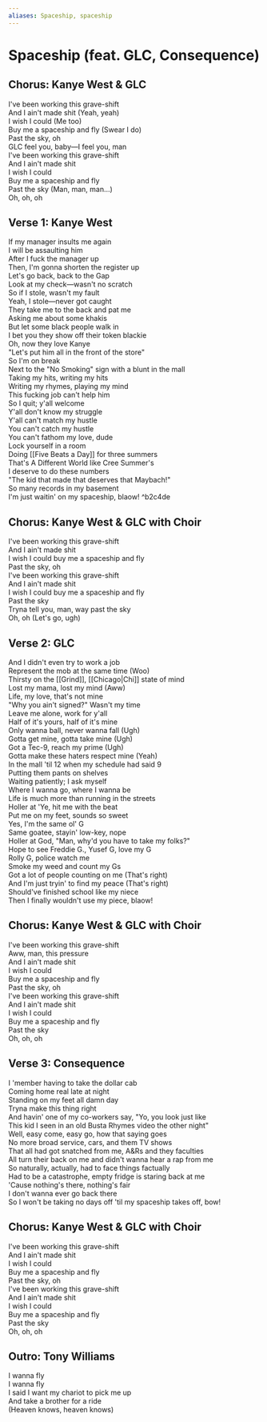 ```yaml
---
aliases: Spaceship, spaceship
---
```


# Spaceship (feat. GLC, Consequence)

## Chorus: Kanye West & GLC

I've been working this grave-shift  
And I ain't made shit (Yeah, yeah)  
I wish I could (Me too)  
Buy me a spaceship and fly (Swear I do)  
Past the sky, oh  
GLC feel you, baby—I feel you, man  
I've been working this grave-shift  
And I ain't made shit  
I wish I could  
Buy me a spaceship and fly  
Past the sky (Man, man, man…)  
Oh, oh, oh  

## Verse 1: Kanye West

If my manager insults me again  
I will be assaulting him  
After I fuck the manager up  
Then, I'm gonna shorten the register up  
Let's go back, back to the Gap  
Look at my check—wasn't no scratch  
So if I stole, wasn't my fault  
Yeah, I stole—never got caught  
They take me to the back and pat me  
Asking me about some khakis  
But let some black people walk in  
I bet you they show off their token blackie  
Oh, now they love Kanye  
"Let's put him all in the front of the store"  
So I'm on break  
Next to the "No Smoking" sign with a blunt in the mall  
Taking my hits, writing my hits  
Writing my rhymes, playing my mind  
This fucking job can't help him  
So I quit; y'all welcome  
Y'all don't know my struggle  
Y'all can't match my hustle  
You can't catch my hustle  
You can't fathom my love, dude  
Lock yourself in a room  
Doing [[Five Beats a Day]] for three summers  
That's A Different World like Cree Summer's  
I deserve to do these numbers  
"The kid that made that deserves that Maybach!"  
So many records in my basement  
I'm just waitin' on my spaceship, blaow! ^b2c4de

## Chorus: Kanye West & GLC with Choir

I've been working this grave-shift  
And I ain't made shit  
I wish I could buy me a spaceship and fly  
Past the sky, oh  
I've been working this grave-shift  
And I ain't made shit  
I wish I could buy me a spaceship and fly  
Past the sky  
Tryna tell you, man, way past the sky  
Oh, oh (Let's go, ugh)  

## Verse 2: GLC

And I didn't even try to work a job  
Represent the mob at the same time (Woo)  
Thirsty on the [[Grind]], [[Chicago|Chi]] state of mind  
Lost my mama, lost my mind (Aww)  
Life, my love, that's not mine  
"Why you ain't signed?" Wasn't my time  
Leave me alone, work for y'all  
Half of it's yours, half of it's mine  
Only wanna ball, never wanna fall (Ugh)  
Gotta get mine, gotta take mine (Ugh)  
Got a Tec-9, reach my prime (Ugh)  
Gotta make these haters respect mine (Yeah)  
In the mall 'til 12 when my schedule had said 9  
Putting them pants on shelves  
Waiting patiently; I ask myself  
Where I wanna go, where I wanna be  
Life is much more than running in the streets  
Holler at 'Ye, hit me with the beat  
Put me on my feet, sounds so sweet  
Yes, I'm the same ol' G  
Same goatee, stayin' low-key, nope  
Holler at God, "Man, why'd you have to take my folks?"  
Hope to see Freddie G., Yusef G, love my G  
Rolly G, police watch me  
Smoke my weed and count my Gs  
Got a lot of people counting on me (That's right)  
And I'm just tryin' to find my peace (That's right)  
Should've finished school like my niece  
Then I finally wouldn't use my piece, blaow!  

## Chorus: Kanye West & GLC with Choir

I've been working this grave-shift  
Aww, man, this pressure  
And I ain't made shit  
I wish I could  
Buy me a spaceship and fly  
Past the sky, oh  
I've been working this grave-shift  
And I ain't made shit  
I wish I could  
Buy me a spaceship and fly  
Past the sky  
Oh, oh, oh  

## Verse 3: Consequence

I 'member having to take the dollar cab  
Coming home real late at night  
Standing on my feet all damn day  
Tryna make this thing right  
And havin' one of my co-workers say, "Yo, you look just like  
This kid I seen in an old Busta Rhymes video the other night"  
Well, easy come, easy go, how that saying goes  
No more broad service, cars, and them TV shows  
That all had got snatched from me, A&Rs and they faculties  
All turn their back on me and didn't wanna hear a rap from me  
So naturally, actually, had to face things factually  
Had to be a catastrophe, empty fridge is staring back at me  
'Cause nothing's there, nothing's fair  
I don't wanna ever go back there  
So I won't be taking no days off 'til my spaceship takes off, bow!  

## Chorus: Kanye West & GLC with Choir

I've been working this grave-shift  
And I ain't made shit  
I wish I could  
Buy me a spaceship and fly  
Past the sky, oh  
I've been working this grave-shift  
And I ain't made shit  
I wish I could  
Buy me a spaceship and fly  
Past the sky  
Oh, oh, oh  

## Outro: Tony Williams

I wanna fly  
I wanna fly  
I said I want my chariot to pick me up  
And take a brother for a ride  
(Heaven knows, heaven knows)
